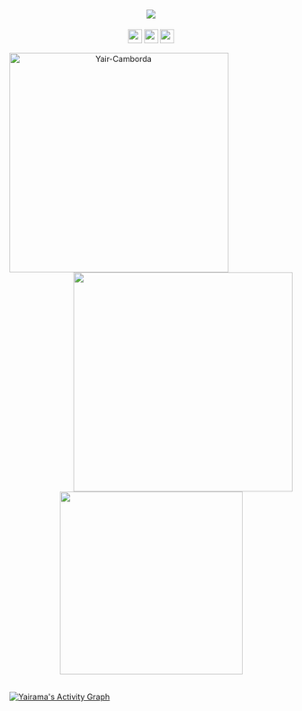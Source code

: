 <h1 align="center">
  <a href="https://github.com/yairama">
    <img src="https://readme-typing-svg.demolab.com/?lines=Hello+there+👋;This+is+Yair+Camborda...;Thanks+for+visiting+me!&center=true&size=30&color=e28514"> 
  </a>
</h1>


<p align=center><a href="https://www.twitter.com/Yair3Dimension"><img src="https://img.shields.io/badge/twitter-%231DA1F2.svg?&style=for-the-badge&logo=twitter&logoColor=white" height=25></a> <a href="https://www.linkedin.com/in/yairama"><img src="https://img.shields.io/badge/linkedin-%230077B5.svg?&style=for-the-badge&logo=linkedin&logoColor=white" height=25></a> <a href="https://www.instagram.com/dyairama/"><img src="https://img.shields.io/badge/instagram-%23E4405F.svg?&style=for-the-badge&logo=instagram&logoColor=white" height=25></a></p>


<p align=center>
  <div align=center>
    <a href="https://github.com/yairama/" title="Go to Source">
      <img align="left" width=390 src="https://streak-stats.demolab.com?user=Yairama&theme=dark&border_radius=10&date_format=j%20M%5B%20Y%5D&background=20232a&ring=e28514" alt="Yair-Camborda" />
    </a>
    <a href="https://github.com/yairama/" title="Go to Source">
      <img align="right" width=390 src="https://github-readme-stats.vercel.app/api?username=yairama&theme=dark&show_icons=true&bg_color=20232a&icon_color=ffffff&ring_color=e28514" />
    </a>
  </div>
  <br><br><br><br><br><br><br><br><br>
  <div align=center>
    <a href="https://github.com/yairama/">
      <img width=325 align="center" src="https://github-readme-stats.vercel.app/api/top-langs/?username=yairama&hide=c%23,SCSS,Javascript,HTML,CSS,CMake,Objective-C%2b%2b&title_color=ffffff&text_color=ffffff&icon_color=61dafb&bg_color=20232a&langs_count=8&layout=compact&border_color=61dafb&hide_border=true" />
    </a>
  </div>
  <br>
  
</p>

 <a href="https://github.com/yairama/"><img alt="Yairama's Activity Graph" src="https://github-readme-activity-graph.cyclic.app/graph?username=yairama&theme=high-contrast&bg_color=20232a&line=e28514"/></a>

